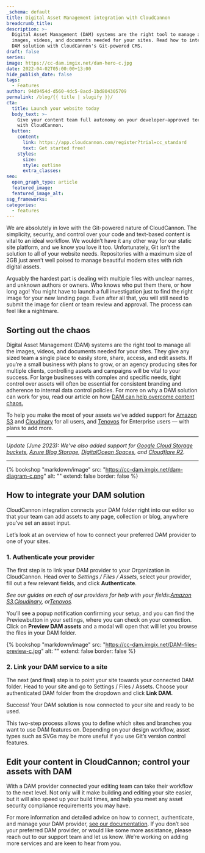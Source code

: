 ```yaml
---
_schema: default
title: Digital Asset Management integration with CloudCannon
breadcrumb_title:
description: >-
  Digital Asset Management (DAM) systems are the right tool to manage all the
  images, videos, and documents needed for your sites. Read how to integrate a
  DAM solution with CloudCannon's Git-powered CMS.
draft: false
series:
image: https://cc-dam.imgix.net/dam-hero-c.jpg
date: 2022-04-02T05:00:00+13:00
hide_publish_date: false
tags:
  - Features
author: 94d9454d-d560-4dc5-8acd-1bd804305709
permalink: /blog/{{ title | slugify }}/
cta:
  title: Launch your website today
  body_text: >-
    Give your content team full autonomy on your developer-approved tech stack
    with CloudCannon.
  button:
    content:
      link: https://app.cloudcannon.com/register?trial=cc_standard
      text: Get started free!
    styles:
      size:
      style: outline
      extra_classes:
seo:
  open_graph_type: article
  featured_image:
  featured_image_alt:
ssg_frameworks:
categories:
  - features
---
```

We are absolutely in love with the Git-powered nature of CloudCannon. The simplicity, security, and control over your code and text-based content is vital to an ideal workflow. We wouldn’t have it any other way for our static site platform, and we know you love it too. Unfortunately, Git isn’t the solution to all of your website needs. Repositories with a maximum size of 2GB just aren’t well poised to manage beautiful modern sites with rich digital assets.

Arguably the hardest part is dealing with multiple files with unclear names, and unknown authors or owners. Who knows who put them there, or how long ago! You might have to launch a full investigation just to find the right image for your new landing page. Even after all that, you will still need to submit the image for client or team review and approval. The process can feel like a nightmare.

## Sorting out the chaos

Digital Asset Management (DAM) systems are the right tool to manage all the images, videos, and documents needed for your sites. They give any sized team a single place to easily store, share, access, and edit assets. If you’re a small business with plans to grow, or an agency producing sites for multiple clients, controlling assets and campaigns will be vital to your success. For large businesses with complex and specific needs, tight control over assets will often be essential for consistent branding and adherence to internal data control policies. For more on why a DAM solution can work for you, read our article on how [DAM can help overcome content chaos.](https://cloudcannon.com/blog/overcoming-content-chaos-with-digital-asset-management/)

To help you make the most of your assets we’ve added support for <a target="_blank" rel="noopener" href="https://cloudcannon.com/documentation/articles/creating-an-s3-dam/">Amazon S3</a> and <a target="_blank" rel="noopener" href="https://cloudcannon.com/documentation/articles/creating-a-cloudinary-dam/">Cloudinary</a> for all users, and <a target="_blank" rel="noopener" href="https://cloudcannon.com/documentation/articles/creating-a-tenovos-dam/">Tenovos</a> for Enterprise users — with plans to add more.

---

*Update (June 2023): We've also added support for <a target="_blank" rel="noopener" href="https://cloudcannon.com/documentation/articles/creating-a-google-cloud-storage-dam/">Google Cloud Storage buckets</a>, <a target="_blank" rel="noopener" href="https://cloudcannon.com/documentation/articles/creating-an-azure-dam/">Azure Blog Storage</a>, <a target="_blank" rel="noopener" href="https://cloudcannon.com/documentation/articles/creating-a-digitalocean-spaces-dam/">DigitalOcean Spaces</a>, and <a target="_blank" rel="noopener" href="https://cloudcannon.com/documentation/articles/creating-a-cloudflare-r2-dam/">Cloudflare R2</a>.*

---

{% bookshop "markdown/image" src: "https://cc-dam.imgix.net/dam-diagram-c.png" alt: "" extend: false border: false %}

## How to integrate your DAM solution

CloudCannon integration connects your DAM folder right into our editor so that your team can add assets to any page, collection or blog, anywhere you’ve set an asset input.

Let’s look at an overview of how to connect your preferred DAM provider to one of your sites.

### 1\. Authenticate your provider

The first step is to link your DAM provider to your Organization in CloudCannon. Head over to *Settings / Files / Assets*, select your provider, fill out a few relevant fields, and click **Authenticate**.

*See our guides on each of our providers for help with your fields:*[*Amazon S3*](https://cloudcannon.com/documentation/articles/creating-an-s3-dam/?ssg=Other)*,*[*Cloudinary*](https://cloudcannon.com/documentation/articles/creating-a-cloudinary-dam/?ssg=Other)*, or*[*Tenovos*](https://cloudcannon.com/documentation/articles/creating-a-tenovos-dam/?ssg=Other)*.*

You’ll see a popup notification confirming your setup, and you can find the Previewbutton in your settings, where you can check on your connection. Click on **Preview DAM assets** and a modal will open that will let you browse the files in your DAM folder.

{% bookshop "markdown/image" src: "https://cc-dam.imgix.net/DAM-files-preview-c.jpg" alt: "" extend: false border: false %}

### 2\. Link your DAM service to a site

The next (and final) step is to point your site towards your connected DAM folder. Head to your site and go to Settings / Files / Assets. Choose your authenticated DAM folder from the dropdown and click **Link DAM.**

Success! Your DAM solution is now connected to your site and ready to be used.

This two-step process allows you to define which sites and branches you want to use DAM features on. Depending on your design workflow, asset types such as SVGs may be more useful if you use Git’s version control features.

## Edit your content in CloudCannon; control your assets with DAM

With a DAM provider connected your editing team can take their workflow to the next level. Not only will it make building and editing your site easier, but it will also speed up your build times, and help you meet any asset security compliance requirements you may have.

For more information and detailed advice on how to connect, authenticate, and manage your DAM provider, [see our documentation](https://cloudcannon.com/documentation/articles/managing-your-connected-dams/). If you don’t see your preferred DAM provider, or would like some more assistance, please reach out to our support team and let us know. We’re working on adding more services and are keen to hear from you.
